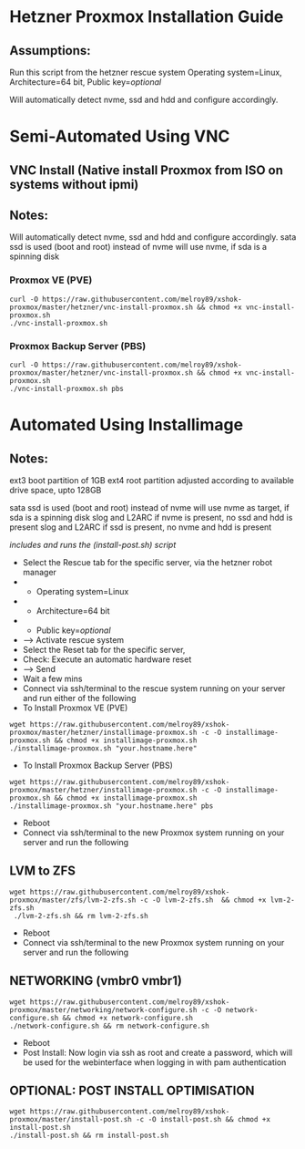 # Hetzner Proxmox Installation Guide

## Assumptions:

Run this script from the hetzner rescue system
Operating system=Linux, Architecture=64 bit, Public key=_optional_

Will automatically detect nvme, ssd and hdd and configure accordingly.

# Semi-Automated Using VNC

## VNC Install (Native install Proxmox from ISO on systems without ipmi)

## Notes:

Will automatically detect nvme, ssd and hdd and configure accordingly.
sata ssd is used (boot and root) instead of nvme
will use nvme, if sda is a spinning disk

### Proxmox VE (PVE)

```
curl -O https://raw.githubusercontent.com/melroy89/xshok-proxmox/master/hetzner/vnc-install-proxmox.sh && chmod +x vnc-install-proxmox.sh
./vnc-install-proxmox.sh
```

### Proxmox Backup Server (PBS)

```
curl -O https://raw.githubusercontent.com/melroy89/xshok-proxmox/master/hetzner/vnc-install-proxmox.sh && chmod +x vnc-install-proxmox.sh
./vnc-install-proxmox.sh pbs
```

# Automated Using Installimage

## Notes:

ext3 boot partition of 1GB
ext4 root partition adjusted according to available drive space, upto 128GB

sata ssd is used (boot and root) instead of nvme
will use nvme as target, if sda is a spinning disk
slog and L2ARC if nvme is present, no ssd and hdd is present
slog and L2ARC if ssd is present, no nvme and hdd is present

_includes and runs the (install-post.sh) script_

- Select the Rescue tab for the specific server, via the hetzner robot manager
- - Operating system=Linux
- - Architecture=64 bit
- - Public key=_optional_
- --> Activate rescue system
- Select the Reset tab for the specific server,
- Check: Execute an automatic hardware reset
- --> Send
- Wait a few mins
- Connect via ssh/terminal to the rescue system running on your server and run either of the following
- To Install Proxmox VE (PVE)

```
wget https://raw.githubusercontent.com/melroy89/xshok-proxmox/master/hetzner/installimage-proxmox.sh -c -O installimage-proxmox.sh && chmod +x installimage-proxmox.sh
./installimage-proxmox.sh "your.hostname.here"
```

- To Install Proxmox Backup Server (PBS)

```
wget https://raw.githubusercontent.com/melroy89/xshok-proxmox/master/hetzner/installimage-proxmox.sh -c -O installimage-proxmox.sh && chmod +x installimage-proxmox.sh
./installimage-proxmox.sh "your.hostname.here" pbs
```

- Reboot
- Connect via ssh/terminal to the new Proxmox system running on your server and run the following

## LVM to ZFS

```
wget https://raw.githubusercontent.com/melroy89/xshok-proxmox/master/zfs/lvm-2-zfs.sh -c -O lvm-2-zfs.sh  && chmod +x lvm-2-zfs.sh
 ./lvm-2-zfs.sh && rm lvm-2-zfs.sh
```

- Reboot
- Connect via ssh/terminal to the new Proxmox system running on your server and run the following

## NETWORKING (vmbr0 vmbr1)

```
wget https://raw.githubusercontent.com/melroy89/xshok-proxmox/master/networking/network-configure.sh -c -O network-configure.sh && chmod +x network-configure.sh
./network-configure.sh && rm network-configure.sh
```

- Reboot
- Post Install: Now login via ssh as root and create a password, which will be used for the webinterface when logging in with pam authentication

## OPTIONAL: POST INSTALL OPTIMISATION

```
wget https://raw.githubusercontent.com/melroy89/xshok-proxmox/master/install-post.sh -c -O install-post.sh && chmod +x install-post.sh
./install-post.sh && rm install-post.sh
```
